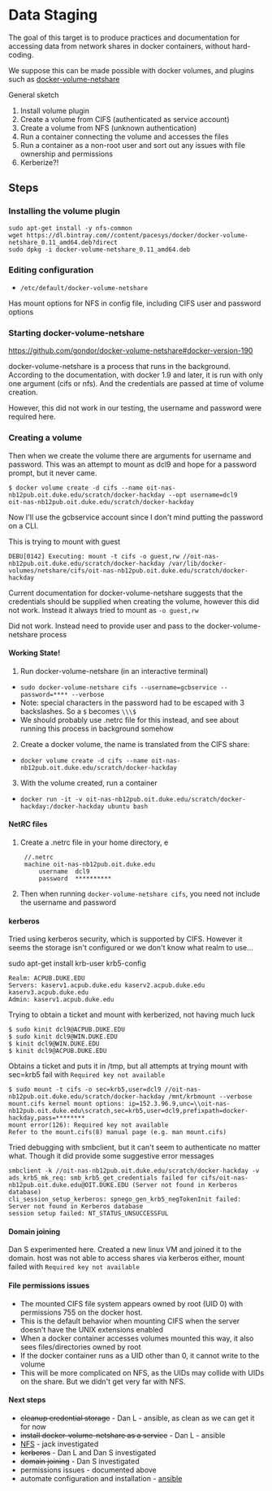 # Data Staging

The goal of this target is to produce practices and documentation for accessing data from network shares in docker containers, without hard-coding.

We suppose this can be made possible with docker volumes, and plugins such as [docker-volume-netshare](https://github.com/gondor/docker-volume-netshare)

General sketch

1. Install volume plugin
2. Create a volume from CIFS (authenticated as service account)
3. Create a volume from NFS (unknown authentication)
4. Run a container connecting the volume and accesses the files
5. Run a container as a non-root user and sort out any issues with file ownership and permissions
6. Kerberize?!


## Steps

### Installing the volume plugin

    sudo apt-get install -y nfs-common
    wget https://dl.bintray.com//content/pacesys/docker/docker-volume-netshare_0.11_amd64.deb?direct
    sudo dpkg -i docker-volume-netshare_0.11_amd64.deb



### Editing configuration

- `/etc/default/docker-volume-netshare`

Has mount options for NFS in config file, including CIFS user and password options

### Starting docker-volume-netshare

https://github.com/gondor/docker-volume-netshare#docker-version-190

docker-volume-netshare is a process that runs in the background. According to the documentation, with docker 1.9 and later, it is run with only one argument (cifs or nfs). And the credentials are passed at time of volume creation.

However, this did not work in our testing, the username and password were required here.

### Creating a volume

Then when we create the volume there are arguments for username and password. This was an attempt to mount as dcl9 and hope for a password prompt, but it never came.

    $ docker volume create -d cifs --name oit-nas-nb12pub.oit.duke.edu/scratch/docker-hackday --opt username=dcl9
    oit-nas-nb12pub.oit.duke.edu/scratch/docker-hackday

Now I'll use the gcbservice account since I don't mind putting the password on a CLI.

This is trying to mount with guest

`DEBU[0142] Executing: mount -t cifs -o guest,rw //oit-nas-nb12pub.oit.duke.edu/scratch/docker-hackday /var/lib/docker-volumes/netshare/cifs/oit-nas-nb12pub.oit.duke.edu/scratch/docker-hackday`

Current documentation for docker-volume-netshare suggests that the credentials should be supplied when creating the volume, however this did not work. Instead it always tried to mount as `-o guest,rw`

Did not work. Instead need to provide user and pass to the docker-volume-netshare process

#### Working State!

1. Run docker-volume-netshare (in an interactive terminal)
  - `sudo docker-volume-netshare cifs --username=gcbservice --password=**** --verbose`
  - Note: special characters in the password had to be escaped with 3 backslashes. So a `$` becomes `\\\$`
  - We should probably use .netrc file for this instead, and see about running this process in background somehow
2. Create a docker volume, the name is translated from the CIFS share:
  - `docker volume create -d cifs --name oit-nas-nb12pub.oit.duke.edu/scratch/docker-hackday`
3. With the volume created, run a container
  - `docker run -it -v oit-nas-nb12pub.oit.duke.edu/scratch/docker-hackday:/docker-hackday ubuntu bash`

#### NetRC files

1. Create a .netrc file in your home directory, e

        //.netrc
        machine oit-nas-nb12pub.oit.duke.edu
            username  dcl9
            password  **********

2. Then when running `docker-volume-netshare cifs`, you need not include the username and password

#### kerberos

Tried using kerberos security, which is supported by CIFS. However it seems the storage isn't configured or we don't know what realm to use...

sudo apt-get install krb-user krb5-config

    Realm: ACPUB.DUKE.EDU
    Servers: kaserv1.acpub.duke.edu kaserv2.acpub.duke.edu kaserv3.acpub.duke.edu
    Admin: kaserv1.acpub.duke.edu

Trying to obtain a ticket and mount with kerberized, not having much luck

    $ sudo kinit dcl9@ACPUB.DUKE.EDU
    $ sudo kinit dcl9@WIN.DUKE.EDU
    $ kinit dcl9@WIN.DUKE.EDU
    $ kinit dcl9@ACPUB.DUKE.EDU

Obtains a ticket and puts it in /tmp, but all attempts at trying mount with sec=krb5 fail with `Required key not available`

    $ sudo mount -t cifs -o sec=krb5,user=dcl9 //oit-nas-nb12pub.oit.duke.edu/scratch/docker-hackday /mnt/krbmount --verbose
    mount.cifs kernel mount options: ip=152.3.96.9,unc=\\oit-nas-nb12pub.oit.duke.edu\scratch,sec=krb5,user=dcl9,prefixpath=docker-hackday,pass=********
    mount error(126): Required key not available
    Refer to the mount.cifs(8) manual page (e.g. man mount.cifs)

Tried debugging with smbclient, but it can't seem to authenticate no matter what. Though it did provide some suggestive error messages

    smbclient -k //oit-nas-nb12pub.oit.duke.edu/scratch/docker-hackday -v
    ads_krb5_mk_req: smb_krb5_get_credentials failed for cifs/oit-nas-nb12pub.oit.duke.edu@OIT.DUKE.EDU (Server not found in Kerberos database)
    cli_session_setup_kerberos: spnego_gen_krb5_negTokenInit failed: Server not found in Kerberos database
    session setup failed: NT_STATUS_UNSUCCESSFUL

#### Domain joining

Dan S experimented here. Created a new linux VM and joined it to the domain. host was not able to access shares via kerberos either, mount failed with `Required key not available`

#### File permissions issues

- The mounted CIFS file system appears owned by root (UID 0) with permissions 755 on the docker host.
- This is the default behavior when mounting CIFS when the server doesn't have the UNIX extensions enabled
- When a docker container accesses volumes mounted this way, it also sees files/directories owned by root
- If the docker container runs as a UID other than 0, it cannot write to the volume
- This will be more complicated on NFS, as the UIDs may collide with UIDs on the share. But we didn't get very far with NFS.

#### Next steps

- ~~cleanup credential storage~~ - Dan L - ansible, as clean as we can get it for now
- ~~install docker-volume-netshare as a service~~ - Dan L - ansible
- [NFS](nfs-prerequisites.md) - jack investigated
- ~~kerberos~~ - Dan L and Dan S investigated
- ~~domain joining~~ - Dan S investigated
- permissions issues - documented above
- automate configuration and installation - [ansible](https://github.com/Duke-GCB/gcb-ansible/tree/docker-volumes)

